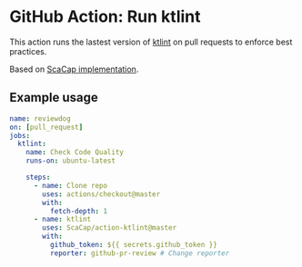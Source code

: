 # GitHub Action: Run ktlint

This action runs the lastest version of [ktlint](https://ktlint.github.io/) on pull requests to enforce best practices.

Based on [ScaCap implementation](https://github.com/ScaCap/action-ktlint).

## Example usage

```yml
name: reviewdog
on: [pull_request]
jobs:
  ktlint:
    name: Check Code Quality
    runs-on: ubuntu-latest

    steps:
      - name: Clone repo
        uses: actions/checkout@master
        with:
          fetch-depth: 1
      - name: ktlint
        uses: ScaCap/action-ktlint@master
        with:
          github_token: ${{ secrets.github_token }}
          reporter: github-pr-review # Change reporter
```
